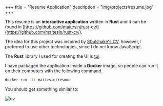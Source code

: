 +++
title = "Resume Application"
description = "img/projects/resume.jpg"
+++

This resume is an **interactive application** written in **Rust** and it can be found in [https://github.com/maitesin/rust-cv/](https://github.com/maitesin/rust-cv/).

The idea for this project was inspired by [S0ulshake's CV](https://github.com/soulshake/cv.soulshake.net), however, I preferred to use other technologies, since I do not know JavaScript.

The **Rust** library I used for creating the UI is [tui](https://github.com/fdehau/tui-rs).

I have packaged the application inside a **Docker** image, so people can run it on their computers with the following command.

```bash
docker run -it maitesin/resume
```

You should get something similar to:

![cv](/img/projects/cv.gif)
